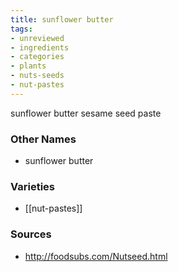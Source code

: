 ```yaml
---
title: sunflower butter
tags:
- unreviewed
- ingredients
- categories
- plants
- nuts-seeds
- nut-pastes
---
```

sunflower butter sesame seed paste

### Other Names

* sunflower butter

### Varieties

* [[nut-pastes]]

### Sources
* http://foodsubs.com/Nutseed.html

